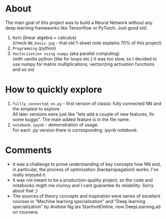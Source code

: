# About
The main goal of this project was to build a Neural Network without any deep learning frameworks like Tensorflow or PyTorch. 
Just good old:
1) `Math` (linear algebra + calculus) <br>
(check `NN_basis.jpg` - that old 1-sheet note explains 70% of this project)
3) `Programming` (python)
4) `Vectorization using numpy` (aka parallel computing) <br>
  (with vanilla python (like for loops etc.) it was too slow, so I decided to use numpy for matrix multiplications, vectorizing activation functions and so on) <br>

# How to quickly explore
1) `fullly_connected_nn.py` - first version of classic fully connected NN and the simplest to explore. <br>
  All later versions were just like "lets add a couple of new features, fix some buggs". The main added feature is in the file name.
2) `notebook.ipynb` - demonstration of usage. <br>
For each .py version there is corresponding .ipynb notebook.

# Comments
- It was a challenge to prove understanding of key concepts how NN and, in particular, the process of optimization (backpropagation) works. I've really enjoyed it.
- It was not meant to be a production-quality project, so the code and notebooks migth me clumsy and I cant guarantee its reliability. Sorry about that ;)
- The sources of theory concepts and inspiration were series of excellent courses in "Machine learning specialization" and "Deep learning specialization" by Andrew Ng (ex StanfordOnline, now DeepLearning.ai) on coursera.
